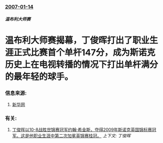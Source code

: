 ### [2007-01-14](/news/2007/01/14/index.md)

##### 温布利大师赛
# 温布利大师赛揭幕，丁俊晖打出了职业生涯正式比赛首个单杆147分，成为斯诺克历史上在电视转播的情况下打出单杆满分的最年轻的球手。




### 信息来源:

1. [新华网](http://news.xinhuanet.com/sports/2007-01/16/content_5611380.htm)

### 有关:

1. [丁俊晖以10-8战胜世锦赛冠军约翰·希金斯，夺得2009年斯诺克英国锦标赛冠军。这是他职业生涯中第二次加冕英锦赛桂冠。](/news/2009/12/13/丁俊晖以10-8战胜世锦赛冠军约翰-希金斯-夺得2009年斯诺克英国锦标赛冠军-这是他职业生涯中第二次加冕英锦赛桂冠.md) _上下文: 丁俊晖_
